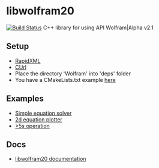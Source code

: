 # libwolfram20
[![Build Status](https://app.travis-ci.com/rogermiranda1000/libwolfram20.svg?branch=master)](https://app.travis-ci.com/rogermiranda1000/libwolfram20)
C++ library for using API Wolfram|Alpha v2.1

## Setup
- [RapidXML](https://techoverflow.net/2019/04/17/how-to-install-rapidxml-on-ubuntu/)
- [CUrl](https://stackoverflow.com/a/11471743/9178470)
- Place the directory 'Wolfram' into 'deps' folder
- You have a CMakeLists.txt example [here](https://github.com/rogermiranda1000/libwolfram20/blob/master/examples/solve/CMakeLists.txt)

## Examples
- [Simple equation solver](https://github.com/rogermiranda1000/libwolfram20/tree/master/examples/solve)
- [2d equation plotter](https://github.com/rogermiranda1000/libwolfram20/tree/master/examples/solve2d)
- [>5s operation](https://github.com/rogermiranda1000/libwolfram20/tree/master/examples/solve-exhaustive)

## Docs
- [libwolfram20 documentation](https://rogermiranda1000.com/libwolfram20/)
